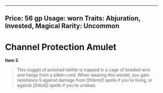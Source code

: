 
---
Price: 56 gp
Usage: worn
Traits: Abjuration, Invested, Magical
Rarity: Uncommon
---

# Channel Protection Amulet

**Item 3**

> This nugget of polished tektite is trapped in a cage of braided wire and hangs from a silken cord. When wearing this amulet, you gain resistance 5 against damage from *[[Harm]]* spells if you’re living, or against *[[Heal]]* spells if you’re undead.
